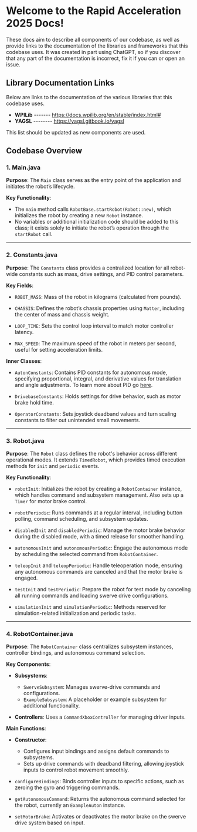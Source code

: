 # Welcome to the Rapid Acceleration 2025 Docs!
These docs aim to describe all components of our codebase, as well as provide links to the documentation of the libraries and frameworks that this codebase uses. It was created in part using ChatGPT, so if you discover that any part of the documentation is incorrect, fix it if you can or open an issue.

## Library Documentation Links
Below are links to the documentation of the various libraries that this codebase uses.
* **WPILib**  ------- https://docs.wpilib.org/en/stable/index.html#
* **YAGSL** -------- https://yagsl.gitbook.io/yagsl

This list should be updated as new components are used.

## Codebase Overview  

### 1. Main.java  

**Purpose**: The `Main` class serves as the entry point of the application and initiates the robot’s lifecycle.

**Key Functionality**:
- The `main` method calls `RobotBase.startRobot(Robot::new)`, which initializes the robot by creating a new `Robot` instance.
- No variables or additional initialization code should be added to this class; it exists solely to initiate the robot’s operation through the `startRobot` call.

---

### 2. Constants.java

**Purpose**: The `Constants` class provides a centralized location for all robot-wide constants such as mass, drive settings, and PID control parameters.

**Key Fields**:
-  `ROBOT_MASS`: Mass of the robot in kilograms (calculated from pounds).

-  `CHASSIS`: Defines the robot’s chassis properties using `Matter`, including the center of mass and chassis weight.

-  `LOOP_TIME`: Sets the control loop interval to match motor controller latency.

-  `MAX_SPEED`: The maximum speed of the robot in meters per second, useful for setting acceleration limits.

**Inner Classes**:
-  `AutonConstants`: Contains PID constants for autonomous mode, specifying proportional, integral, and derivative values for translation and angle adjustments. To learn more about PID go [here][PIDLink].

-  `DrivebaseConstants`: Holds settings for drive behavior, such as motor brake hold time.

-  `OperatorConstants`: Sets joystick deadband values and turn scaling constants to filter out unintended small movements.

---

### 3. Robot.java

**Purpose**: The `Robot` class defines the robot's behavior across different operational modes. It extends `TimedRobot`, which provides timed execution methods for `init` and `periodic` events.

**Key Functionality**:

-  `robotInit`: Initializes the robot by creating a `RobotContainer` instance, which handles command and subsystem management. Also sets up a `Timer` for motor brake control.

-  `robotPeriodic`: Runs commands at a regular interval, including button polling, command scheduling, and subsystem updates.
-  `disabledInit` and `disabledPeriodic`: Manage the motor brake behavior during the disabled mode, with a timed release for smoother handling.

-  `autonomousInit` and `autonomousPeriodic`: Engage the autonomous mode by scheduling the selected command from `RobotContainer`.

-  `teleopInit` and `teleopPeriodic`: Handle teleoperation mode, ensuring any autonomous commands are canceled and that the motor brake is engaged.

-  `testInit` and `testPeriodic`: Prepare the robot for test mode by canceling all running commands and loading swerve drive configurations.

-  `simulationInit` and `simulationPeriodic`: Methods reserved for simulation-related initialization and periodic tasks.

---

### 4. RobotContainer.java

**Purpose**: The `RobotContainer` class centralizes subsystem instances, controller bindings, and autonomous command selection.

**Key Components**:
-  **Subsystems**:
	-  `SwerveSubsystem`: Manages swerve-drive commands and configurations.
	-  `ExampleSubsystem`: A placeholder or example subsystem for additional functionality.

-  **Controllers**: Uses a `CommandXboxController` for managing driver inputs.

**Main Functions**:
-  **Constructor**:
	- Configures input bindings and assigns default commands to subsystems.
	- Sets up drive commands with deadband filtering, allowing joystick inputs to control robot movement smoothly.

-  `configureBindings`: Binds controller inputs to specific actions, such as zeroing the gyro and triggering commands.

-  `getAutonomousCommand`: Returns the autonomous command selected for the robot, currently an `ExampleAuton` instance.

-  `setMotorBrake`: Activates or deactivates the motor brake on the swerve drive system based on input.

[PIDLink]: https://eng.libretexts.org/Bookshelves/Industrial_and_Systems_Engineering/Chemical_Process_Dynamics_and_Controls_(Woolf)/09%3A_Proportional-Integral-Derivative_(PID)_Control/9.02%3A_P_I_D_PI_PD_and_PID_control